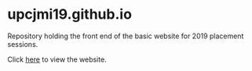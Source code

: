 # upcjmi19.github.io
Repository holding the front end of the basic website for 2019 placement sessions.

Click [here](https://upcjmi19.github.io/index.html) to view the website.
